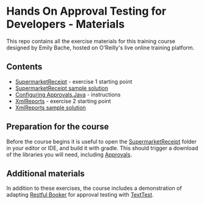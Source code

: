 Hands On Approval Testing for Developers - Materials
====================================================

This repo contains all the exercise materials for this training course designed by Emily Bache, hosted on O'Reilly's live online training platform.

## Contents

 - [SupermarketReceipt](SupermarketReceipt) - exercise 1 starting point
 - [SupermarketReceipt sample solution](SupermarketReceipt-solution)
 - [Configuring Approvals.Java](Configure-Approvals.Java) - instructions
 - [XmlReports](XmlReports) - exercise 2 starting point
 - [XmlReports sample solution](XmlReports-solution)

## Preparation for the course

Before the course begins it is useful to open the [SupermarketReceipt](SupermarketReceipt) folder in your editor or IDE, and build it with gradle. This should trigger a download of the libraries you will need, including [Approvals](https://github.com/approvals/approvaltests.java).

## Additional materials

In addition to these exercises, the course includes a demonstration of adapting [Restful Booker](https://github.com/emilybache/restful-booker) for approval testing with [TextTest](http://texttest.org).

